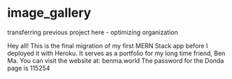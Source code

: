 # image_gallery
transferring previous project here - optimizing organization

Hey all! This is the final migration of my first MERN Stack app before I deployed it with Heroku. It serves as a portfolio for my long time friend, Ben Ma.
You can visit the website at: benma.world 
The password for the Donda page is 115254
